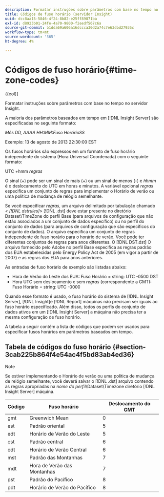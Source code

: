 ```yaml
---
description: Formatar instruções sobre parâmetros com base no tempo no servidor Insight.
title: Códigos de fuso horário (servidor Insight)
uuid: dcc8aa15-5846-4f24-8b82-e25ff89871ba
exl-id: d8923b01-24fe-4a70-9800-f2eedf567c6a
source-git-commit: b1dda69a606a16dccca30d2a74c7e63dbd27936c
workflow-type: tm+mt
source-wordcount: '365'
ht-degree: 4%

---
```


# Códigos de fuso horário{#time-zone-codes}

{{eol}}

Formatar instruções sobre parâmetros com base no tempo no servidor Insight.

A maioria dos parâmetros baseados em tempo em [!DNL Insight Server] são especificadas no seguinte formato:

*Mês DD, AAAA HH:MM:Fuso HorárioSS*

Exemplo: 13 de agosto de 2013 22:30:00 EST

Os fusos horários são expressos em um formato de fuso horário independente do sistema (Hora Universal Coordenada) com o seguinte formato:

UTC +hmm *regras*

O sinal (+) pode ser um sinal de mais (+) ou um sinal de menos (-) e *hhmm* é o deslocamento do UTC em horas e minutos. A variável opcional *regras* especifica um conjunto de regras para implementar o Horário de verão ou uma política de mudança de relógio semelhante.

Se você especificar *regras*, um arquivo delimitado por tabulação chamado *&lt; [!DNL dstrules]>* [!DNL .dst] deve estar presente no diretório Dataset\TimeZone do perfil Base (para arquivos de configuração que não estão associados a um conjunto de dados específico) ou no perfil do conjunto de dados (para arquivos de configuração que são específicos do conjunto de dados). O arquivo especifica um conjunto de regras independente de fuso horário para o horário de verão. Você pode ter diferentes conjuntos de regras para anos diferentes. O [!DNL DST.dst] O arquivo fornecido pelo Adobe no perfil Base especifica as regras padrão dos EUA estabelecidas pelo Energy Policy Act de 2005 (em vigor a partir de 2007) e as regras dos EUA para anos anteriores.

As entradas de fuso horário de exemplo são listadas abaixo:

* Hora de Verão do Leste dos EUA: Fuso Horário = string: UTC -0500 DST
* Hora UTC sem deslocamento e sem *regras* (correspondente a GMT): Fuso Horário = string: UTC -0000

Quando esse formato é usado, o fuso horário do sistema de [!DNL Insight Server], [!DNL Insight]e [!DNL Report] máquinas não precisam ser iguais ao fuso horário especificado. Além disso, todos os perfis do conjunto de dados ativos em um [!DNL Insight Server] a máquina não precisa ter a mesma configuração de fuso horário.

A tabela a seguir contém a lista de códigos que podem ser usados para especificar fusos horários em parâmetros baseados em tempo.

## Tabela de códigos do fuso horário {#section-3cab225b864f4e54ac4f5bd83ab4ed36}

>[!NOTE]
>
>Se estiver implementando o Horário de verão ou uma política de mudança de relógio semelhante, você deverá salvar o [!DNL .dst] arquivo contendo as regras apropriadas na *nome do perfil*\Dataset\Timezone diretório [!DNL Insight Server] máquina.

| Código | Fuso horário | Deslocamento do GMT |
|---|---|---|
| gmt | Greenwich Mean | 0 |
| est | Padrão oriental | 5 |
| edt | Horário de Verão do Leste | 5 |
| cst | Padrão central | 6 |
| cdt | Horário de Verão Central | 6 |
| mst | Padrão das Montanhas | 7 |
| mdt | Hora de Verão das Montanhas | 7 |
| pst | Padrão do Pacífico | 8 |
| pdt | Horário de Verão do Pacífico | 8 |
